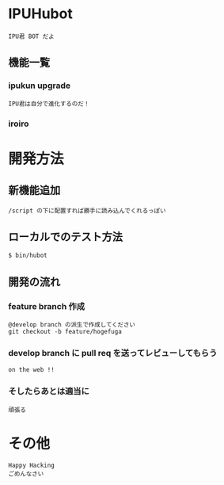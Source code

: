 # IPUHubot
    IPU君 BOT だよ
## 機能一覧
### ipukun upgrade
    IPU君は自分で進化するのだ！
### iroiro

# 開発方法
## 新機能追加
    /script の下に配置すれば勝手に読み込んでくれるっぽい
## ローカルでのテスト方法
    $ bin/hubot
## 開発の流れ
### feature branch 作成
    @develop branch の派生で作成してください
    git checkout -b feature/hogefuga
### develop branch に pull req を送ってレビューしてもらう
    on the web !!
### そしたらあとは適当に
    頑張る

# その他
    Happy Hacking
    ごめんなさい
